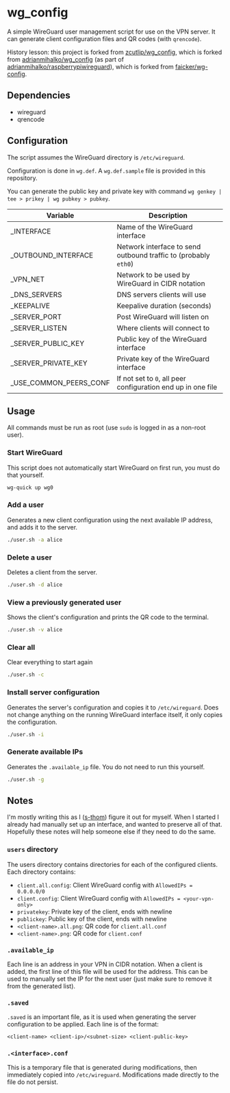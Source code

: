 # wg_config

A simple WireGuard user management script for use on the VPN server. It can generate client configuration files and QR codes (with `qrencode`).

History lesson: this project is forked from [zcutlip/wg_config](https://github.com/zcutlip/wg_config), which is forked from [adrianmihalko/wg_config](https://github.com/adrianmihalko/wg_config) (as part of [adrianmihalko/raspberrypiwireguard](https://github.com/adrianmihalko/raspberrypiwireguard)), which is forked from [faicker/wg-config](https://github.com/faicker/wg-config).

## Dependencies

-   wireguard
-   qrencode

## Configuration

The script assumes the WireGuard directory is `/etc/wireguard`.

Configuration is done in `wg.def`. A `wg.def.sample` file is provided in this repository.

You can generate the public key and private key with command `wg genkey | tee > prikey | wg pubkey > pubkey`.

| Variable                | Description                                                     |
| ----------------------- | --------------------------------------------------------------- |
| \_INTERFACE             | Name of the WireGuard interface                                 |
| \_OUTBOUND_INTERFACE    | Network interface to send outbound traffic to (probably `eth0`) |
| \_VPN_NET               | Network to be used by WireGuard in CIDR notation                |
| \_DNS_SERVERS           | DNS servers clients will use                                    |
| \_KEEPALIVE             | Keepalive duration (seconds)                                    |
| \_SERVER_PORT           | Post WireGuard will listen on                                   |
| \_SERVER_LISTEN         | Where clients will connect to                                   |
| \_SERVER_PUBLIC_KEY     | Public key of the WireGuard interface                           |
| \_SERVER_PRIVATE_KEY    | Private key of the WireGuard interface                          |
| \_USE_COMMON_PEERS_CONF | If not set to `0`, all peer configuration end up in one file    |

## Usage

All commands must be run as root (use `sudo` is logged in as a non-root user).

### Start WireGuard

This script does not automatically start WireGuard on first run, you must do that yourself.

```bash
wg-quick up wg0
```

### Add a user

Generates a new client configuration using the next available IP address, and adds it to the server.

```bash
./user.sh -a alice
```

### Delete a user

Deletes a client from the server.

```bash
./user.sh -d alice
```

### View a previously generated user

Shows the client's configuration and prints the QR code to the terminal.

```bash
./user.sh -v alice
```

### Clear all

Clear everything to start again

```bash
./user.sh -c
```

### Install server configuration

Generates the server's configuration and copies it to `/etc/wireguard`. Does not change anything on the running WireGuard interface itself, it only copies the configuration.

```bash
./user.sh -i
```

### Generate available IPs

Generates the `.available_ip` file. You do not need to run this yourself.

```bash
./user.sh -g
```

## Notes

I'm mostly writing this as I ([s-thom](https://github.com/s-thom)) figure it out for myself. When I started I already had manually set up an interface, and wanted to preserve all of that. Hopefully these notes will help someone else if they need to do the same.

### `users` directory

The users directory contains directories for each of the configured clients. Each directory contains:

-   `client.all.config`: Client WireGuard config with `AllowedIPs = 0.0.0.0/0`
-   `client.config`: Client WireGuard config with `AllowedIPs = <your-vpn-only>`
-   `privatekey`: Private key of the client, ends with newline
-   `publickey`: Public key of the client, ends with newline
-   `<client-name>.all.png`: QR code for `client.all.conf`
-   `<client-name>.png`: QR code for `client.conf`

### `.available_ip`

Each line is an address in your VPN in CIDR notation. When a client is added, the first line of this file will be used for the address. This can be used to manually set the IP for the next user (just make sure to remove it from the generated list).

### `.saved`

`.saved` is an important file, as it is used when generating the server configuration to be applied. Each line is of the format:

```txt
<client-name> <client-ip>/<subnet-size> <client-public-key>
```

### `.<interface>.conf`

This is a temporary file that is generated during modifications, then immediately copied into `/etc/wireguard`. Modifications made directly to the file do not persist.

